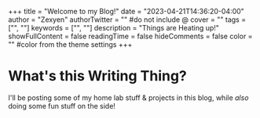 +++
title = "Welcome to my Blog!"
date = "2023-04-21T14:36:20-04:00"
author = "Zexyen"
authorTwitter = "" #do not include @
cover = ""
tags = ["", ""]
keywords = ["", ""]
description = "Things are Heating up!"
showFullContent = false
readingTime = false
hideComments = false
color = "" #color from the theme settings
+++

# What's this Writing Thing?

I'll be posting some of my home lab stuff & projects in this blog, while _also_ doing some fun stuff on the side!